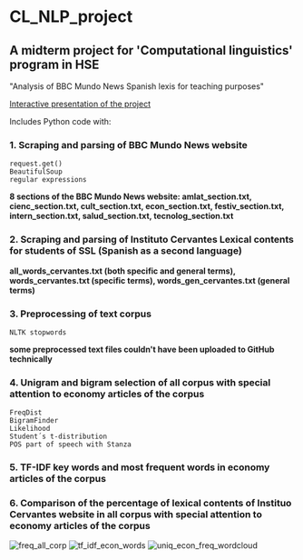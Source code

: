 # CL_NLP_project
## A midterm project for 'Computational linguistics' program in HSE 
"Analysis of BBC Mundo News Spanish lexis for teaching purposes"

[Interactive presentation of the project](https://view.genially.com/67b8d17fc1dc50bb869a581b/presentation-clnlpproject)

Includes Python code with:

### 1. Scraping and parsing of BBC Mundo News website
   ```
   request.get()
   BeautifulSoup
   regular expressions
   ```
**8 sections of the BBC Mundo News website: amlat_section.txt, cienc_section.txt, cult_section.txt, econ_section.txt, festiv_section.txt, intern_section.txt, salud_section.txt, tecnolog_section.txt**

### 2. Scraping and parsing of Instituto Cervantes Lexical contents for students of SSL (Spanish as a second language) 
**all_words_cervantes.txt (both specific and general terms), words_cervantes.txt (specific terms), words_gen_cervantes.txt (general terms)**
### 3. Preprocessing of text corpus
```
NLTK stopwords
```
**some preprocessed text files couldn't have been uploaded to GitHub technically**
### 4. Unigram and bigram selection of all corpus with special attention to economy articles of the corpus 
```
FreqDist
BigramFinder
Likelihood
Student´s t-distribution
POS part of speech with Stanza
```

### 5. TF-IDF key words and most frequent words in economy articles of the corpus
 
### 6. Comparison of the percentage of lexical contents of Instituo Cervantes website in all corpus with special attention to economy articles of the corpus

 ![freq_all_corp](https://github.com/user-attachments/assets/23e72eb7-1691-4869-9e2b-c26b2c11fe94)
  ![tf_idf_econ_words](https://github.com/user-attachments/assets/6a230a03-d72e-4dc7-bfa9-0cce46d779a8)
   ![uniq_econ_freq_wordcloud](https://github.com/user-attachments/assets/0bab7951-f764-4cfe-8f2d-399cd0a91c71)
